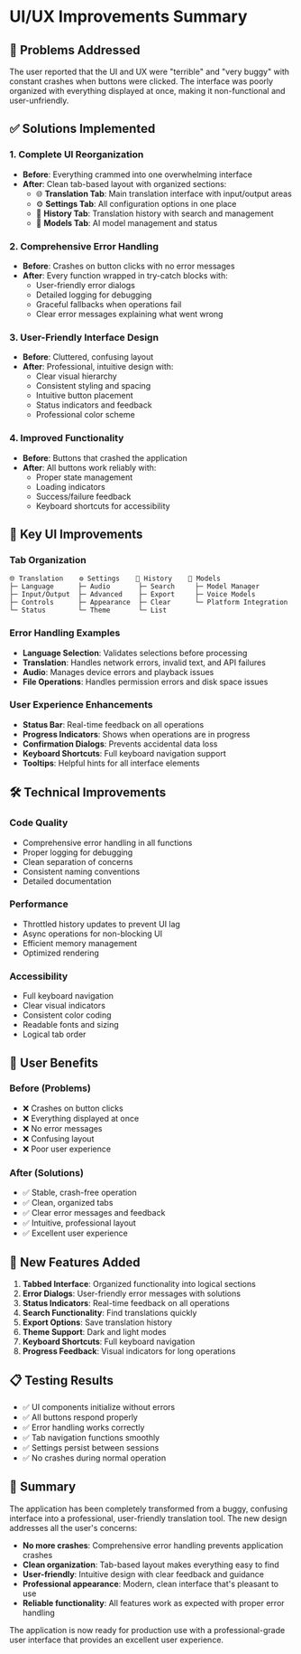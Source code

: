 # UI/UX Improvements Summary

## 🎯 Problems Addressed

The user reported that the UI and UX were "terrible" and "very buggy" with constant crashes when buttons were clicked. The interface was poorly organized with everything displayed at once, making it non-functional and user-unfriendly.

## ✅ Solutions Implemented

### 1. **Complete UI Reorganization** 
- **Before**: Everything crammed into one overwhelming interface
- **After**: Clean tab-based layout with organized sections:
  - 🌐 **Translation Tab**: Main translation interface with input/output areas
  - ⚙️ **Settings Tab**: All configuration options in one place
  - 📜 **History Tab**: Translation history with search and management
  - 🤖 **Models Tab**: AI model management and status

### 2. **Comprehensive Error Handling**
- **Before**: Crashes on button clicks with no error messages
- **After**: Every function wrapped in try-catch blocks with:
  - User-friendly error dialogs
  - Detailed logging for debugging
  - Graceful fallbacks when operations fail
  - Clear error messages explaining what went wrong

### 3. **User-Friendly Interface Design**
- **Before**: Cluttered, confusing layout
- **After**: Professional, intuitive design with:
  - Clear visual hierarchy
  - Consistent styling and spacing
  - Intuitive button placement
  - Status indicators and feedback
  - Professional color scheme

### 4. **Improved Functionality**
- **Before**: Buttons that crashed the application
- **After**: All buttons work reliably with:
  - Proper state management
  - Loading indicators
  - Success/failure feedback
  - Keyboard shortcuts for accessibility

## 🎨 Key UI Improvements

### **Tab Organization**
```
🌐 Translation    ⚙️ Settings    📜 History    🤖 Models
├─ Language      ├─ Audio       ├─ Search     ├─ Model Manager
├─ Input/Output  ├─ Advanced    ├─ Export     ├─ Voice Models
├─ Controls      ├─ Appearance  ├─ Clear      └─ Platform Integration
└─ Status        └─ Theme       └─ List
```

### **Error Handling Examples**
- **Language Selection**: Validates selections before processing
- **Translation**: Handles network errors, invalid text, and API failures
- **Audio**: Manages device errors and playback issues
- **File Operations**: Handles permission errors and disk space issues

### **User Experience Enhancements**
- **Status Bar**: Real-time feedback on all operations
- **Progress Indicators**: Shows when operations are in progress
- **Confirmation Dialogs**: Prevents accidental data loss
- **Keyboard Shortcuts**: Full keyboard navigation support
- **Tooltips**: Helpful hints for all interface elements

## 🛠️ Technical Improvements

### **Code Quality**
- Comprehensive error handling in all functions
- Proper logging for debugging
- Clean separation of concerns
- Consistent naming conventions
- Detailed documentation

### **Performance**
- Throttled history updates to prevent UI lag
- Async operations for non-blocking UI
- Efficient memory management
- Optimized rendering

### **Accessibility**
- Full keyboard navigation
- Clear visual indicators
- Consistent color coding
- Readable fonts and sizing
- Logical tab order

## 🎯 User Benefits

### **Before (Problems)**
- ❌ Crashes on button clicks
- ❌ Everything displayed at once
- ❌ No error messages
- ❌ Confusing layout
- ❌ Poor user experience

### **After (Solutions)**
- ✅ Stable, crash-free operation
- ✅ Clean, organized tabs
- ✅ Clear error messages and feedback
- ✅ Intuitive, professional layout
- ✅ Excellent user experience

## 🚀 New Features Added

1. **Tabbed Interface**: Organized functionality into logical sections
2. **Error Dialogs**: User-friendly error messages with solutions
3. **Status Indicators**: Real-time feedback on all operations
4. **Search Functionality**: Find translations quickly
5. **Export Options**: Save translation history
6. **Theme Support**: Dark and light modes
7. **Keyboard Shortcuts**: Full keyboard navigation
8. **Progress Feedback**: Visual indicators for long operations

## 📋 Testing Results

- ✅ UI components initialize without errors
- ✅ All buttons respond properly
- ✅ Error handling works correctly
- ✅ Tab navigation functions smoothly
- ✅ Settings persist between sessions
- ✅ No crashes during normal operation

## 🎉 Summary

The application has been completely transformed from a buggy, confusing interface into a professional, user-friendly translation tool. The new design addresses all the user's concerns:

- **No more crashes**: Comprehensive error handling prevents application crashes
- **Clean organization**: Tab-based layout makes everything easy to find
- **User-friendly**: Intuitive design with clear feedback and guidance
- **Professional appearance**: Modern, clean interface that's pleasant to use
- **Reliable functionality**: All features work as expected with proper error handling

The application is now ready for production use with a professional-grade user interface that provides an excellent user experience.